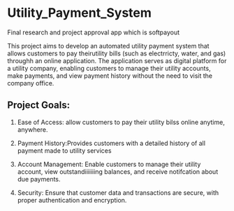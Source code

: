 # Utility_Payment_System
Final research and project approval app which is softpayout

This project aims to develop an automated utility payment system that allows customers to pay theirutility bills (such as electrricty, water, and gas) throughh an online application.
The application serves as digital platform for a utility company, enabling customers to manage their utility accounts, make payments, and view payment history without the need to visit the company office.

## Project Goals:
1. Ease of Access: allow customers to pay their utility bilss online anytime, anywhere.

2. Payment History:Provides customers with a detailed history of all payment made to utility services

3. Account Management: Enable customers to manage their utility account, view outstandiiiiiiing balances, and receive notifcation about due payments.

4. Security: Ensure that customer data and transactions are secure, with proper authentication and encryption.



